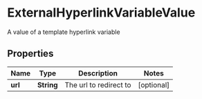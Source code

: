 

# ExternalHyperlinkVariableValue

A value of a template hyperlink variable

## Properties

| Name | Type | Description | Notes |
|------------ | ------------- | ------------- | -------------|
|**url** | **String** | The url to redirect to |  [optional] |



